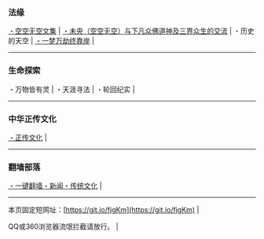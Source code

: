 ### 法缘

[・空空无空文集](https://github.com/lanna2019/lanna2019.github.io/issues/65#issue-454113136) |
[・未央（空空无空）与下凡众佛道神及三界众生的交流](https://github.com/lanna2019/lanna2019.github.io/issues/64#issue-454107840) |
・历史的天空 |
[・一梦万劫终靠岸](https://github.com/lanna2019/lanna2019.github.io/issues/91#issue-454726509) |

-----------------------------------------------------------
### 生命探索
・万物皆有灵 |
・天涯寻法 |
・轮回纪实 |

-----------------------------------------------------------
### 中华正传文化
[・正传文化](https://github.com/dfh1/djy/blob/master/gb/news2007.md?fldfh#11) |

-----------------------------------------------------------
### 翻墙部落

[・一键翻墙・新闻・传统文化](https://github.com/dfh1/fq) |

-----------------------------------------------------------

本页固定短网址：[https://git.io/fjgKm](https://git.io/fjgKm) |

QQ或360浏览器流氓拦截请放行。&nbsp;|&nbsp; 
